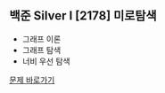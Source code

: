 ##  백준 Silver I [2178] 미로탐색

* 그래프 이론
* 그래프 탐색
* 너비 우선 탐색

[문제 바로가기](https://www.acmicpc.net/problem/2178)
